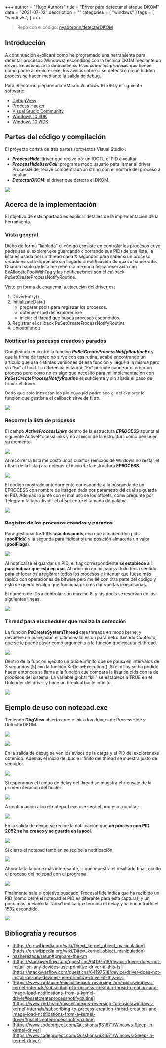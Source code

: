 +++
author = "Hugo Authors"
title = "Driver para detectar el ataque DKOM"
date = "2021-07-02"
description = ""
categories = [
    "windows"
]
tags = [
    "windows",
]
+++

> Repo con el código: [nyaboronn/detectarDKOM](https://github.com/nyaboronn/detectarDKOM)

## Introducción

A continuación explicaré como he programado una herramienta para detectar procesos (Windows) escondidos con la técnica DKOM mediante un driver. En este caso la detección se hace sobre los procesos que tienen como padre al explorer.exe, los avisos sobre si se detecta o no un hidden process se hacen mediante la salida de debug.

Para el entorno preparé una VM con Windows 10 x86 y el siguiente software:


* [DebugView](https://www.google.com/url?q=https://docs.microsoft.com/en-us/sysinternals/downloads/debugview&sa=D&source=editors&ust=1665127458328917&usg=AOvVaw14i4J9n823yWTHlvVsDdBd)
* [Process Hacker](https://www.google.com/url?q=https://processhacker.sourceforge.io/&sa=D&source=editors&ust=1665127458329341&usg=AOvVaw0FDaV_tEmDcosHa976WU1i)
* [Visual Studio Community](https://www.google.com/url?q=https://visualstudio.microsoft.com/downloads/&sa=D&source=editors&ust=1665127458329755&usg=AOvVaw3y_ncuoNnmDRCKDi_sNxS6)
* [Windows 10 SDK](https://www.google.com/url?q=https://developer.microsoft.com/en-us/windows/downloads/windows-10-sdk/&sa=D&source=editors&ust=1665127458330175&usg=AOvVaw01jyRAVGOvxhu1hCECgLN5)
* [Windows 10 WDK](https://www.google.com/url?q=https://docs.microsoft.com/en-us/windows-hardware/drivers/download-the-wdk&sa=D&source=editors&ust=1665127458330580&usg=AOvVaw35HbTPMU8HMmGZahv3umbr)


## Partes del código y compilación

El proyecto consta de tres partes (proyectos Visual Studio):

  * ***ProcessHide***: driver que recive por un IOCTL el PID a ocultar.
  * ***ProcessHideUserCall***: programa modo usuario para llamar al driver ProcessHide, recive comoentrada un string con el nombre del proceso a ocultar.
  * ***DetectarDKOM***: el driver que detecta el DKOM.

![](images/image2.png)


## Acerca de la implementación

El objetivo de este apartado es explicar detalles de la implementación de la herramienta.

### Vista general

Dicho de forma “hablada” el código consiste en controlar los procesos cuyo padre sea el explorer.exe guardando o borrando sus PIDs de una lista, la lista es usada por un thread cada X segundos para saber si un proceso creado no está disponible sin llegarle la notificación de que se ha cerrado. Cuando hablo de lista me refiero a memoria física reservada con ExAllocatePoolWithTag y las notificaciones son el callback PsSetCreateProcessNotifyRoutine.

Visto en forma de esquema la ejecución del driver es:

  1. DriverEntry()
  2. InitializateData()
      - preparar pools para registrar los procesos.
      - obtener el pid del explorer.exe
      - iniciar el thread que busca procesos escondidos.
  3. Registrar el callback PsSetCreateProcessNotifyRoutine.
  4. UnloadFunc()


### Notificar los procesos creados y parados

Googleando encontré la función ***PsSetCreateProcessNotifyRoutineEx*** y que la firma de testeo no sirve con esa rutina, acabé encontrando un artículo que usa distintas versiones de esa función y llegué a la misma pero sin “Ex” al final. La diferencia está que “Ex” permite cancelar el crear un proceso pero como no es algo que necesito para mi implementación con ***PsSetCreateProcessNotifyRoutine*** es suficiente y sin añadir el paso de firmar el driver.

Dado que solo interesan los pid cuyo pid padre sea el del explorer la función que gestiona el callback sirve de filtro.

![](images/image3.png)

### Recorrer la lista de procesos

El campo ***ActiveProcessLinks*** dentro de la estructura ***EPROCESS*** apunta al siguiente ActiveProcessLinks y no al inicio de la estructura como pensé en su momento.

![](images/image4.png)

Al recorrer la lista me costó unos cuantos reinicios de Windows no restar el offset de la lista para obtener el inicio de la estructura **EPROCESS**.

![](images/image5.png)

El código mostrado anteriormente corresponde a la búsqueda de un EPROCESS con nombre de imagen dada por parámetro del cual se guarda el PID. Además lo junté con el mal uso de los offsets, cómo pregunté por Telegram faltaba dividir el offset entre el tamaño de palabra.

![](images/image6.png)

### Registro de los procesos creados y parados

Para gestionar los PIDs **uso dos pools**, una que almacena los pids (**poolPids**) y la segunda para indicar si una posición almacena un valor (**poolFlags**).

![](images/image7.png)

Al notificarse el guardar un PID, el flag correspondiente **se establece a 1 para indicar que está en uso**. Al principio en mi cabeza todo tenía sentido para enfocarlos a registrar todos los procesos e intentar que fuese más rápido con operaciones de bitwise pero me lié con otra parte del código y esto se quedó en algo que funciona pero es dar vueltas innecesarias.

El número de IDs a controlar son máximo 8, y las pools se reservan en las siguientes líneas.

![](images/image8.png)

### Thread para el scheduler que realiza la detección

La función **PsCreateSystemThread** crea threads en modo kernel y devuelve un manejador, el último valor es un parámetro llamado Contexto, que se le puede pasar como argumento a la función que ejecuta el thread.

![](images/image9.png)

Dentro de la función ejecuto un bucle infinito que se pausa en intervalos de 3 segundos [5] con la función KeDelayExecution(). Si el delay se ha podido hacer entonces se llama a la función que compara la lista de pids con la de procesos del sistema. La variable global “kill” se establece a TRUE en el Unloader del driver y hace un break al bucle infinito.

![](images/image10.png)


## Ejemplo de uso con notepad.exe

Teniendo **DbgView** abierto creo e inicio los drivers de ProcessHide y DetectarDKOM.

![](images/image11.png)

![](images/image12.png)

En la salida de debug se ven los avisos de la carga y el PID del explorer.exe obtenido. Además el inicio del bucle infinito del thread se muestra justo de seguido:

![](images/image13.png)

Si esperamos el tiempo de delay del thread se muestra el mensaje de la primera iteración del bucle:

![](images/image14.png)

A continuación abro el notepad.exe que será el proceso a ocultar:

![](images/image15.png)

En la salida de debug se recibe la notificación que **un proceso con PID 2052 se ha creado y se guarda en la pool**.

![](images/image16.png)

Si cierro el notepad también se recibe la notificación.

![](images/image17.png)

Ahora falta la parte más interesante, la que muestra el resultado final, oculto el proceso del notepad con el programa.

![](images/image18.png)

Finalmente sale el objetivo buscado, ProcessHide indica que ha recibido un PID (como cerré el notepad el PID es diferente para esta captura), y un poco más adelante la Tarea1 indica que termina el delay y ha encontrado el 1532 escondido.

![](images/image19.png)


## Bibliografía y recursos

  - [https://en.wikipedia.org/wiki/Direct_kernel_object_manipulation](https://en.wikipedia.org/wiki/Direct_kernel_object_manipulation)
  - [hasherezade/setup#prepare-the-vm](https://www.google.com/url?q=https://github.com/hasherezade/malware_training_vol1/tree/main/exercises/setup%23prepare-the-vm&sa=D&source=editors&ust=1665127458352011&usg=AOvVaw1cOgUEyRXHhxnA0BpcYXaj)
  - [https://stackoverflow.com/questions/64197518/device-driver-does-not-install-on-any-devices-use-primitive-driver-if-this-is-i](https://stackoverflow.com/questions/64197518/device-driver-does-not-install-on-any-devices-use-primitive-driver-if-this-is-i)
  - [https://www.ired.team/miscellaneous-reversing-forensics/windows-kernel-internals/subscribing-to-process-creation-thread-creation-and-image-load-notifications-from-a-kernel-driver#pssetcreateprocessnotifyroutine](https://www.ired.team/miscellaneous-reversing-forensics/windows-kernel-internals/subscribing-to-process-creation-thread-creation-and-image-load-notifications-from-a-kernel-driver#pssetcreateprocessnotifyroutine)
  - [https://www.codeproject.com/Questions/631671/Windows-Sleep-in-kernel-driver](https://www.codeproject.com/Questions/631671/Windows-Sleep-in-kernel-driver)